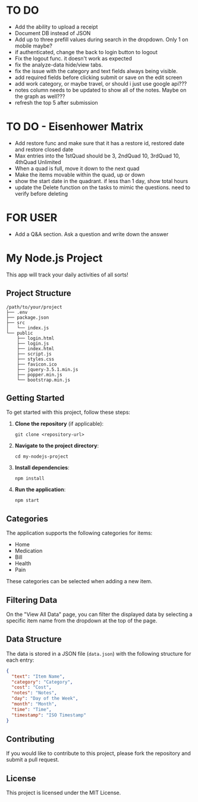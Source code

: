# TO DO
- Add the ability to upload a receipt
- Document DB instead of JSON
- Add up to three prefill values during search in the dropdown.  Only 1 on mobile maybe?
- if authenticated, change the back to login button to logout
- Fix the logout func.  it doesn't work as expected
- fix the analyze-data hide/view tabs. 
- fix the issue with the category and text fields always being visible.  
- add required fields before clicking submit or save on the edit screen
- add work category, or maybe travel, or should i just use google api???
- notes column needs to be updated to show all of the notes.  Maybe on the graph as well???
- refresh the top 5 after submission


# TO DO - Eisenhower Matrix
- Add restore func and make sure that it has a restore id, restored date and restore closed date
- Max entries into the 1stQuad should be 3, 2ndQuad 10, 3rdQuad 10, 4thQuad Unlimited
- When a quad is full, move it down to the next quad
- Make the items movable within the quad, up or down
- show the start date in the quadrant.  if less than 1 day, show total hours
- update the Delete function on the tasks to mimic the questions.  need to verify before deleting


# FOR USER
- Add a Q&A section.  Ask a question and write down the answer

# My Node.js Project

This app will track your daily activities of all sorts!

## Project Structure

```
/path/to/your/project
├── .env
├── package.json
├── src
│   └── index.js
└── public
    ├── login.html
    ├── login.js
    ├── index.html
    ├── script.js
    ├── styles.css
    ├── favicon.ico
    ├── jquery-3.5.1.min.js
    ├── popper.min.js
    └── bootstrap.min.js
```

## Getting Started

To get started with this project, follow these steps:

1. **Clone the repository** (if applicable):
   ```
   git clone <repository-url>
   ```

2. **Navigate to the project directory**:
   ```
   cd my-nodejs-project
   ```

3. **Install dependencies**:
   ```
   npm install
   ```

4. **Run the application**:
   ```
   npm start
   ```

## Categories

The application supports the following categories for items:

- Home
- Medication
- Bill
- Health
- Pain

These categories can be selected when adding a new item.

## Filtering Data

On the "View All Data" page, you can filter the displayed data by selecting a specific item name from the dropdown at the top of the page.

## Data Structure

The data is stored in a JSON file (`data.json`) with the following structure for each entry:

```json
{
  "text": "Item Name",
  "category": "Category",
  "cost": "Cost",
  "notes": "Notes",
  "day": "Day of the Week",
  "month": "Month",
  "time": "Time",
  "timestamp": "ISO Timestamp"
}
```

## Contributing

If you would like to contribute to this project, please fork the repository and submit a pull request.

## License

This project is licensed under the MIT License.